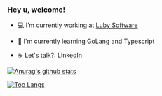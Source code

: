 ### Hey u, welcome!

- :computer: I’m currently working at [Luby Software](https://github.com/lubysoftware)

- :pencil: I'm currently learning GoLang and Typescript

- :coffee: Let's talk?: [LinkedIn](https://www.linkedin.com/in/brunoricardosecco/)

[![Anurag's github stats](https://github-readme-stats.vercel.app/api?username=brunoricardosecco&count_private=true&&count_private=true&theme=tokyonight)](https://github.com/anuraghazra/github-readme-stats)

[![Top Langs](https://github-readme-stats.vercel.app/api/top-langs/?username=brunoricardosecco&layout=compact&theme=tokyonight)](https://github.com/anuraghazra/github-readme-stats)
